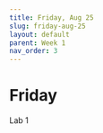 ```yaml
---
title: Friday, Aug 25
slug: friday-aug-25
layout: default
parent: Week 1
nav_order: 3
---
```


# Friday

Lab 1
